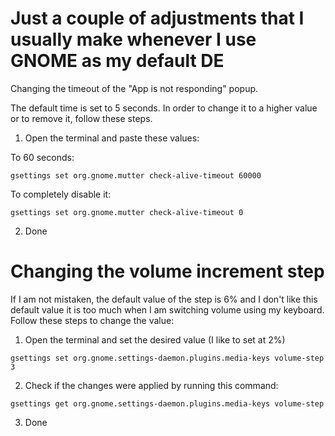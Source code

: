 # Just a couple of adjustments that I usually make whenever I use GNOME as my default DE

Changing the timeout of the "App is not responding" popup.

The default time is set to 5 seconds. In order to change it to a higher value or to remove it, follow these steps.

1. Open the terminal and paste these values:

To 60 seconds:
```plaintext 
gsettings set org.gnome.mutter check-alive-timeout 60000
```
To completely disable it:
```plaintext
gsettings set org.gnome.mutter check-alive-timeout 0
```
2. Done

# Changing the volume increment step

If I am not mistaken, the default value of the step is 6% and I don't like this default value it is too much when I am switching volume using my keyboard. Follow these steps to change the value:

1. Open the terminal and set the desired value (I like to set at 2%)
```plaintext
gsettings set org.gnome.settings-daemon.plugins.media-keys volume-step 3
```
2. Check if the changes were applied by running this command:
```plaintext
gsettings get org.gnome.settings-daemon.plugins.media-keys volume-step
```
3. Done
